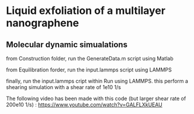 # Liquid exfoliation of a multilayer nanographene

## Molecular dynamic simualations

from Construction folder, run the GenerateData.m script using Matlab

from Equilibration forder, run the input.lammps script using LAMMPS

finally, run the input.lammps cript within Run using LAMMPS. this perform a shearing simulation with a shear rate of 1e10 1/s

The following video has been made with this code (but larger shear rate of 200e10 1/s) : 
https://www.youtube.com/watch?v=GALFLXkUEAU
